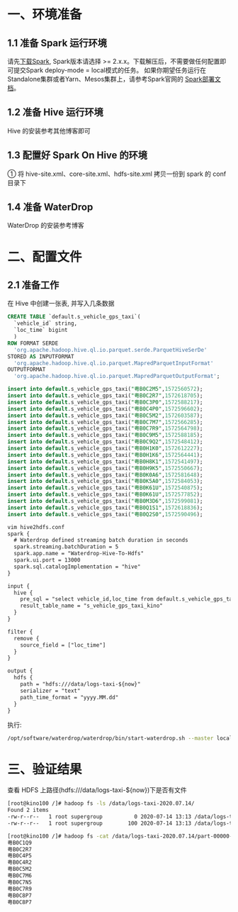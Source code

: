 
# 一、环境准备
## 1.1 准备 Spark 运行环境
请先[下载Spark](http://spark.apache.org/downloads.html "下载Spark"), Spark版本请选择 >= 2.x.x。下载解压后，不需要做任何配置即可提交Spark deploy-mode = local模式的任务。 如果你期望任务运行在Standalone集群或者Yarn、Mesos集群上，请参考Spark官网的 [Spark部署文档](http://spark.apache.org/docs/latest/cluster-overview.html "Spark部署文档")。

## 1.2 准备 Hive 运行环境
Hive 的安装参考其他博客即可

## 1.3 配置好 Spark On Hive 的环境
① 将 hive-site.xml、core-site.xml、hdfs-site.xml 拷贝一份到 spark 的 conf 目录下

## 1.4 准备 WaterDrop
WaterDrop 的安装参考博客

# 二、配置文件
## 2.1 准备工作
在 Hive 中创建一张表, 并写入几条数据
```sql
CREATE TABLE `default.s_vehicle_gps_taxi`(
  `vehicle_id` string, 
  `loc_time` bigint
  )
ROW FORMAT SERDE 
  'org.apache.hadoop.hive.ql.io.parquet.serde.ParquetHiveSerDe' 
STORED AS INPUTFORMAT 
  'org.apache.hadoop.hive.ql.io.parquet.MapredParquetInputFormat' 
OUTPUTFORMAT 
  'org.apache.hadoop.hive.ql.io.parquet.MapredParquetOutputFormat';

insert into default.s_vehicle_gps_taxi("粤B0C2M5",1572560572);
insert into default.s_vehicle_gps_taxi("粤B0C2R7",1572618705);
insert into default.s_vehicle_gps_taxi("粤B0C3P0",1572588217);
insert into default.s_vehicle_gps_taxi("粤B0C4P0",1572596602);
insert into default.s_vehicle_gps_taxi("粤B0C5M2",1572603587);
insert into default.s_vehicle_gps_taxi("粤B0C7M7",1572566285);
insert into default.s_vehicle_gps_taxi("粤B0C7R9",1572564798);
insert into default.s_vehicle_gps_taxi("粤B0C9M5",1572588185);
insert into default.s_vehicle_gps_taxi("粤B0C9Q2",1572548412);
insert into default.s_vehicle_gps_taxi("粤B0H1K0",1572612227);
insert into default.s_vehicle_gps_taxi("粤B0H1K6",1572564441);
insert into default.s_vehicle_gps_taxi("粤B0H8K1",1572541497);
insert into default.s_vehicle_gps_taxi("粤B0H9K5",1572550667);
insert into default.s_vehicle_gps_taxi("粤B0K0A6",1572581648);
insert into default.s_vehicle_gps_taxi("粤B0K5A0",1572584053);
insert into default.s_vehicle_gps_taxi("粤B0K61U",1572540875);
insert into default.s_vehicle_gps_taxi("粤B0K61U",1572577852);
insert into default.s_vehicle_gps_taxi("粤B0M3D6",1572599081);
insert into default.s_vehicle_gps_taxi("粤B0Q1S1",1572618836);
insert into default.s_vehicle_gps_taxi("粤B0Q2S0",1572590496);
```

```xml
vim hive2hdfs.conf
spark {
  # Waterdrop defined streaming batch duration in seconds
  spark.streaming.batchDuration = 5
  spark.app.name = "Waterdrop-Hive-To-Hdfs"
  spark.ui.port = 13000
  spark.sql.catalogImplementation = "hive"
}

input {
  hive {
    pre_sql = "select vehicle_id,loc_time from default.s_vehicle_gps_taxi limit 10"
    result_table_name = "s_vehicle_gps_taxi_kino"
  }
}

filter {
  remove {
    source_field = ["loc_time"]
  }
}

output {
  hdfs {
    path = "hdfs:///data/logs-taxi-${now}"
    serializer = "text"
    path_time_format = "yyyy.MM.dd"
  }
}
```
执行:
```bash
/opt/software/waterdrop/waterdrop/bin/start-waterdrop.sh --master local[4] --deploy-mode client --config /opt/software/waterdrop/waterdrop/config/hive2hdfs.conf
```

# 三、验证结果
查看 HDFS 上路径(hdfs:///data/logs-taxi-${now})下是否有文件
```bash
[root@kino100 /]# hadoop fs -ls /data/logs-taxi-2020.07.14/
Found 2 items
-rw-r--r--   1 root supergroup          0 2020-07-14 13:13 /data/logs-taxi-2020.07.14/_SUCCESS
-rw-r--r--   1 root supergroup        100 2020-07-14 13:13 /data/logs-taxi-2020.07.14/part-00000-70da7e80-67e3-4b67-8133-85a2eea04ab6-c000.txt

[root@kino100 /]# hadoop fs -cat /data/logs-taxi-2020.07.14/part-00000-70da7e80-67e3-4b67-8133-85a2eea04ab6-c000.txt
粤B0C1Q9
粤B0C2R7
粤B0C4P5
粤B0C4R2
粤B0C5M2
粤B0C7M6
粤B0C7N5
粤B0C7R9
粤B0C8P7
粤B0C8P7
```